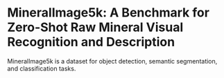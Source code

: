 # MineralImage5k: A Benchmark for Zero-Shot Raw Mineral Visual Recognition and Description

MineralImage5k is a dataset for object detection, semantic segmentation, and classification tasks.